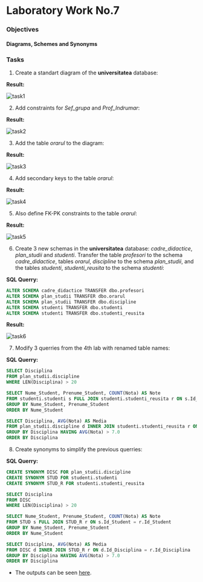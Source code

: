 # Laboratory Work No.7


### Objectives

#### Diagrams, Schemes and Synonyms

### Tasks

1. Create a standart diagram of the __universitatea__ database:

  __Result:__

  ![task1](https://user-images.githubusercontent.com/22482507/49022288-29e78b80-f19d-11e8-9f0d-e8a5e9929c9e.JPG)


2. Add constraints for _Sef_grupa_ and _Prof_Indrumar_:

  __Result:__

  ![task2](https://user-images.githubusercontent.com/22482507/49022286-29e78b80-f19d-11e8-942c-3e7725a275aa.JPG)


3. Add the table _orarul_ to the diagram:

  __Result:__

  ![task3](https://user-images.githubusercontent.com/22482507/49022290-2a802200-f19d-11e8-9907-cea4639e02fb.JPG)
  
  
4. Add secondary keys to the table _orarul_:

  __Result:__
  
  ![task4](https://user-images.githubusercontent.com/22482507/49022292-2a802200-f19d-11e8-9d67-faa39c635142.JPG)
  
  
5. Also define FK-PK constraints to the table _orarul_:

  __Result:__

  ![task5](https://user-images.githubusercontent.com/22482507/49022293-2a802200-f19d-11e8-8b25-e356d0fcba50.JPG)


6. Create 3 new schemas in the __universitatea__ database: _cadre_didactice_, _plan_studii_ and _studenti_. Transfer the table _profesori_ to the schema _cadre_didactice_, tables _orarul_, _discipline_ to the schema _plan_studii_, and the tables _studenti_, _studenti_reusita_ to the schema _studenti_:

  __SQL Querry:__

  ```sql
  ALTER SCHEMA cadre_didactice TRANSFER dbo.profesori
  ALTER SCHEMA plan_studii TRANSFER dbo.orarul
  ALTER SCHEMA plan_studii TRANSFER dbo.discipline
  ALTER SCHEMA studenti TRANSFER dbo.studenti
  ALTER SCHEMA studenti TRANSFER dbo.studenti_reusita
  ```
  
   __Result:__

  ![task6](https://user-images.githubusercontent.com/22482507/49023087-0faead00-f19f-11e8-8d9e-93e7a6e9ed1e.JPG)
  

7. Modify 3 querries from the 4th lab with renamed table names:

  __SQL Querry:__

  ```sql
  SELECT Disciplina
  FROM plan_studii.discipline
  WHERE LEN(Disciplina) > 20
  
  SELECT Nume_Student, Prenume_Student, COUNT(Nota) AS Note
  FROM studenti.studenti s FULL JOIN studenti.studenti_reusita r ON s.Id_Student = r.Id_Student
  GROUP BY Nume_Student, Prenume_Student
  ORDER BY Nume_Student
  
  SELECT Disciplina, AVG(Nota) AS Media
  FROM plan_studii.discipline d INNER JOIN studenti.studenti_reusita r ON d.Id_Disciplina = r.Id_Disciplina
  GROUP BY Disciplina HAVING AVG(Nota) > 7.0
  ORDER BY Disciplina
  ```

8. Create synonyms to simplify the previous querries:

__SQL Querry:__

  ```sql
  CREATE SYNONYM DISC FOR plan_studii.discipline
  CREATE SYNONYM STUD FOR studenti.studenti
  CREATE SYNONYM STUD_R FOR studenti.studenti_reusita
  
  SELECT Disciplina
  FROM DISC
  WHERE LEN(Disciplina) > 20
  
  SELECT Nume_Student, Prenume_Student, COUNT(Nota) AS Note
  FROM STUD s FULL JOIN STUD_R r ON s.Id_Student = r.Id_Student
  GROUP BY Nume_Student, Prenume_Student
  ORDER BY Nume_Student
  
  SELECT Disciplina, AVG(Nota) AS Media
  FROM DISC d INNER JOIN STUD_R r ON d.Id_Disciplina = r.Id_Disciplina
  GROUP BY Disciplina HAVING AVG(Nota) > 7.0
  ORDER BY Disciplina
  ```

  - The outputs can be seen [here](../Lab4).
